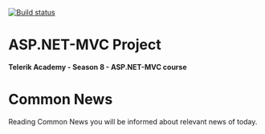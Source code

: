 [![Build status](https://ci.appveyor.com/api/projects/status/aop2ll93beo25gmv?svg=true)](https://ci.appveyor.com/project/EmilPD/common-news)

# ASP.NET-MVC Project
**Telerik Academy - Season 8 - ASP.NET-MVC course**

# Common News
Reading Common News you will be informed about relevant news of today.
